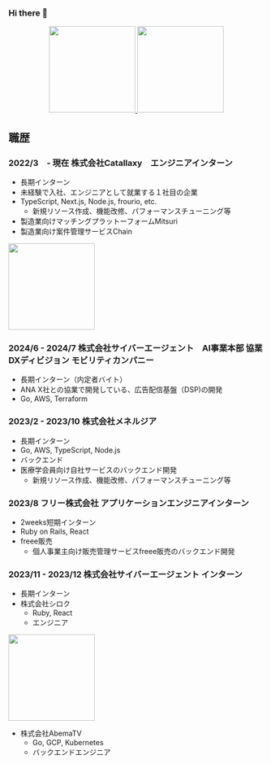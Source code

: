 ### Hi there 👋

<div align="center">
  <a href="https://github.com/enomoto11">
    <img src="https://github-readme-stats.vercel.app/api?username=enomoto11&count_private=true&show_icons=true&theme=synthwave" height="170px"/>
  </a>
  <a href="https://github.com/tocoteron">
    <img src="https://github-readme-stats.vercel.app/api/top-langs/?username=tocoteron&layout=compact&theme=dracula" height="170px"/>
  </a>
</div>

## 職歴

### 2022/3　- 現在 株式会社Catallaxy　エンジニアインターン
- 長期インターン
- 未経験で入社、エンジニアとして就業する１社目の企業
- TypeScript, Next.js, Node.js, frourio, etc.
  - 新規リソース作成、機能改修、パフォーマンスチューニング等
- 製造業向けマッチングプラットーフォームMitsuri
- 製造業向け案件管理サービスChain

<a href="https://www.wantedly.com/companies/catallaxy/post_articles/893643">
  <img src="https://github.com/enomoto11/enomoto11/assets/102714865/6c24b343-415c-4c07-85b6-ef7c821ea1bf" height="170px"/>
</a>

### 2024/6 - 2024/7 株式会社サイバーエージェント　AI事業本部 協業DXディビジョン モビリティカンパニー
- 長期インターン（内定者バイト）
- ANA X社との協業で開発している、広告配信基盤（DSP)の開発
- Go, AWS, Terraform

### 2023/2 - 2023/10 株式会社メネルジア
- 長期インターン
- Go, AWS, TypeScript, Node.js
- バックエンド
- 医療学会員向け自社サービスのバックエンド開発
  - 新規リソース作成、機能改修、パフォーマンスチューニング等

### 2023/8 フリー株式会社 アプリケーションエンジニアインターン
- 2weeks短期インターン
- Ruby on Rails, React
- freee販売
  - 個人事業主向け販売管理サービスfreee販売のバックエンド開発

### 2023/11 - 2023/12 株式会社サイバーエージェント インターン
- 長期インターン
- 株式会社シロク
  - Ruby, React
  - エンジニア

<a href="https://developers.cyberagent.co.jp/blog/archives/47135">
  <img src="https://github.com/enomoto11/enomoto11/assets/102714865/21b2fb9d-2211-436a-b95a-1f797378a9d7" height="170px"/>
</a>
  
- 株式会社AbemaTV
  - Go, GCP, Kubernetes
  - バックエンドエンジニア


